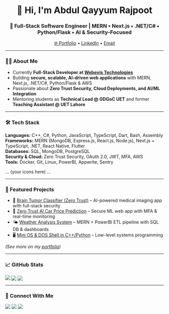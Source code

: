 <h1 align="center">👋 Hi, I'm Abdul Qayyum Rajpoot</h1>

<h3 align="center">
🚀 Full-Stack Software Engineer | MERN • Next.js • .NET/C# • Python/Flask • AI & Security-Focused
</h3>

<p align="center">
<a href="https://portfolio-px.vercel.app/">🌐 Portfolio</a> • 
<a href="https://www.linkedin.com/in/abdul-qayyum-rajpoot-aa24bb290/">LinkedIn</a> • 
<a href="mailto:abdulqayyum04144@gmail.com">Email</a>
</p>

---

### 👨‍💻 About Me  
- Currently **Full-Stack Developer at [Webevis Technologies](https://webevis.com)**  
- Building **secure, scalable, AI-driven web applications** with MERN, Next.js, .NET/C#, Python/Flask & AWS  
- Passionate about **Zero Trust Security, Cloud Deployments, and AI/ML Integration**  
- Mentoring students as **Technical Lead @ GDGoC UET** and former **Teaching Assistant @ UET Lahore**  

---

### 🛠 Tech Stack  
**Languages:** C++, C#, Python, JavaScript, TypeScript, Dart, Bash, Assembly  
**Frameworks:** MERN (MongoDB, Express.js, React.js, Node.js), Next.js + TypeScript, .NET, React Native, Flutter  
**Databases:** SQL, MongoDB, PostgreSQL  
**Security & Cloud:** Zero Trust Security, OAuth 2.0, JWT, MFA, AWS  
**Tools:** Docker, Git, Linux, PowerBI, Appwrite, Sentry  

<p align="left">
<!-- keep your icons below but add text labels above so recruiters see keywords -->
… (your icons here) …
</p>

---

### 🌟 Featured Projects  
- 🧠 [Brain Tumor Classifier (Zero Trust)](link) – AI-powered medical imaging app with full-stack security  
- 🚗 [Zero Trust AI Car Price Prediction](link) – Secure ML web app with MFA & real-time monitoring  
- 🌤 [Weather Analysis System](link) – MERN + PowerBI ETL pipeline with SQL DB & dashboards  
- 🖥 [Mini OS & DOS Shell in C++/Python](link) – Low-level systems programming  

*(See more on my [portfolio](https://portfolio-px.vercel.app/))*  

---

### 📈 GitHub Stats  
<p>
<img align="left" src="https://github-readme-stats.vercel.app/api/top-langs?username=abdulqayyumrajpoot208&show_icons=true&locale=en&layout=compact" />
<img align="center" src="https://github-readme-stats.vercel.app/api?username=abdulqayyumrajpoot208&show_icons=true&locale=en" />
<img align="center" src="https://github-readme-streak-stats.herokuapp.com/?user=abdulqayyumrajpoot208&" />
</p>

---

### 🤝 Connect With Me  
<p>
<a href="https://www.linkedin.com/in/abdul-qayyum-rajpoot-aa24bb290/"><img src="https://img.shields.io/badge/LinkedIn-0077B5?style=for-the-badge&logo=linkedin&logoColor=white"/></a>
<a href="mailto:abdulqayyum04144@gmail.com"><img src="https://img.shields.io/badge/Email-D14836?style=for-the-badge&logo=gmail&logoColor=white"/></a>
<a href="https://instagram.com/abdulqayyum_4144"><img src="https://img.shields.io/badge/Instagram-E4405F?style=for-the-badge&logo=instagram&logoColor=white"/></a>
</p>
